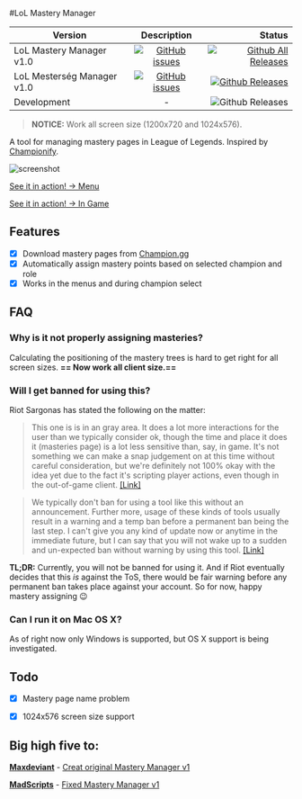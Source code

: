 #LoL Mastery Manager


| Version        | Description           | Status  |
| ------------- |:-------------:| -----:|
| LoL Mastery Manager v1.0      | [![GitHub issues](https://img.shields.io/github/issues/dewster/lol-mastery-manager-master-new-client.svg?style=flat-square)](https://github.com/dewster/lol-mastery-manager-master-new-client/issues) | [![Github All Releases](https://img.shields.io/github/downloads/dewster/lol-mastery-manager-new-client/total.svg?style=flat-square)](https://github.com/dewster/lol-mastery-manager-new-client/releases/tag/eng) |
| LoL Mesterség Manager v1.0     | [![GitHub issues](https://img.shields.io/github/issues/dewster/lol-mastery-manager-master-new-client.svg?style=flat-square)](https://github.com/dewster/lol-mastery-manager-master-new-client/issues)      |  [![Github Releases](https://img.shields.io/github/downloads/dewster/lol-mastery-manager-new-client/total.svg?style=flat-square)](https://github.com/dewster/lol-mastery-manager-new-client/releases/tag/hun) |
| Development     | - |  ![Github Releases](https://img.shields.io/badge/status-supported-9C27B0.svg?style=flat-square) |
  


> **NOTICE:** Work all screen size (1200x720 and 1024x576).

A tool for managing mastery pages in League of Legends. Inspired by [Championify](https://github.com/dustinblackman/Championify).

![screenshot ](http://dewster.hu/git/Screenshot.png)

[See it in action! -> Menu](https://raw.githubusercontent.com/dewster/lol-mastery-manager-master-new-client/master/Example%201%20-%20Menu.gif)


[See it in action! -> In Game](https://raw.githubusercontent.com/dewster/lol-mastery-manager-master-new-client/master/Example%201%20-%20In%20Game.gif)


Features
--------
- [x] Download mastery pages from [Champion.gg](http://champion.gg/)
- [x] Automatically assign mastery points based on selected champion and role
- [x] Works in the menus and during champion select

FAQ
---

### Why is it not properly assigning masteries?
Calculating the positioning of the mastery trees is hard to get right for all screen sizes.
**== Now work all client size.==**
### Will I get banned for using this?
Riot Sargonas has stated the following on the matter:

>This one is is in an gray area. It does a lot more interactions for the user than we typically consider ok, though the time and place it does it (masteries page) is a lot less sensitive than, say, in game.
It's not something we can make a snap judgement on at this time without careful consideration, but we're definitely not 100% okay with the idea yet due to the fact it's scripting player actions, even though in the out-of-game client. [[Link]](https://www.reddit.com/r/leagueoflegends/comments/3oeb8q/just_made_a_tool_for_automatically_creating/cvx7hm3)

>We typically don't ban for using a tool like this without an announcement. Further more, usage of these kinds of tools usually result in a warning and a temp ban before a permanent ban being the last step.
I can't give you any kind of update now or anytime in the immediate future, but I can say that you will not wake up to a sudden and un-expected ban without warning by using this tool. [[Link]](https://www.reddit.com/r/leagueoflegends/comments/3oeb8q/just_made_a_tool_for_automatically_creating/cw03o71)

**TL;DR:** Currently, you will not be banned for using it. And if Riot eventually decides that this *is* against the ToS, there would be fair warning before any permanent ban takes place against your account. So for now, happy mastery assigning :wink:

### Can I run it on Mac OS X?
As of right now only Windows is supported, but OS X support is being investigated.

Todo
---
- [x] Mastery page name problem
- [x] 1024x576 screen size support



Big high five to:
---
 **[Maxdeviant](https://github.com/maxdeviant)** - [Creat original Mastery Manager v1](https://github.com/maxdeviant/lol-mastery-manager)

**[MadScripts]( https://github.com/MadScripts)** - [Fixed Mastery Manager v1](https://github.com/MadScripts/lol-mastery-manager)
